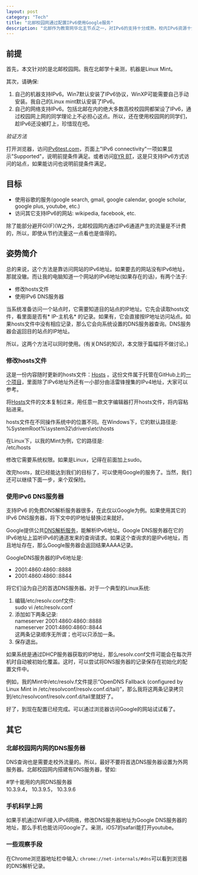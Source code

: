 ```yaml
---
layout: post    
category: "Tech"   
title: "北邮校园网通过配置IPv6使用Google服务"      
description: "北邮作为教育网华北主节点之一，对IPv6的支持十分成熟，校内IPv6资源十分丰富。本文介绍IPv6的配置方法，它使我们能最大程度地利用校内外的IPv6资源。"
---
```


## 前提
首先，本文针对的是北邮校园网。我在北邮学十亲测，机器是Linux Mint。   

其次，请确保:  

1. 自己的机器支持IPv6。Win7默认安装了IPv6协议，WinXP可能需要自己手动安装。我自己的Linux mint默认安装了IPv6。    
2. 自己的网络支持IPv6。包括北邮在内的绝大多数高校校园网都架设了IPv6，通过校园网上网的同学理论上不必担心这点。所以，还在使用校园网的同学们，趁IPv6还没被盯上，珍惜现在吧。  

*验证方法*    

打开浏览器，访问[IPv6test.com](http://ipv6-test.com/)，页面上"IPv6 connectivity"一项如果显示"Supported"，说明前提条件满足。或者访问[BYR BT](http://bt.byr.cn)，这是只支持IPv6方式访问的站点，如果能访问也说明前提条件满足。   

## 目标

- 使用谷歌的服务(google search, gmail, google calendar, google scholar, google plus, youtube, etc.)   
- 访问其它支持IPv6的网站: wikipedia, facebook, etc.    

除了能部分避开G)(F)(W之外，北邮校园网内通过IPv6通道产生的流量是不计费的，所以，即使从节约流量这一点看也是值得的。  

## 姿势简介
总的来说，这个方法是靠访问网站的IPv6地址。如果要去的网站没有IPv6地址，那就没辙。而让我的电脑知道一个网站的IPv6地址(如果存在的话)，有两个法子:  

- 修改hosts文件  
- 使用IPv6 DNS服务器  

当系统准备访问一个站点时，它需要知道目的站点的IP地址。它先会读取hosts文件，看里面是否有* IP-主机名* 的记录。如果有，它会直接按IP地址访问站点。如果hosts文件中没有相应记录，那么它会向系统设置的DNS服务器查询。DNS服务器会返回目的站点的IP地址。    

所以，这两个方法可以同时使用。(有关DNS的知识，本文限于篇幅将不做讨论。)   

### 修改hosts文件

这是一份内容随时更新的hosts文件：[Hosts](https://raw.githubusercontent.com/lennylxx/ipv6-hosts/master/hosts) 。这份文件属于托管在GitHub上的[一个项目](https://github.com/lennylxx/ipv6-hosts/)，里面除了IPv6地址外还有一小部分由活雷锋搜集的IPv4地址，大家可以参考。  

将[Hosts](https://raw.githubusercontent.com/lennylxx/ipv6-hosts/master/hosts)文件的文本复制过来，用任意一款文字编辑器打开hosts文件，将内容粘贴进来。  

hosts文件在不同操作系统中的位置不同。在Windows下，它的默认路径是:   
		%SystemRoot%\system32\drivers\etc\hosts    

在Linux下，以我的Mint为例，它的路径是:   
		/etc/hosts       

修改它需要系统权限。如果是Linux，记得在前面加上sudo。   

改完hosts，就已经能达到我们的目标了，可以使用Google的服务了。当然，我们还可以继续下面一步，来个双保险。  

### 使用IPv6 DNS服务器
支持IPv6 的免费DNS解析服务器很多，在此仅以Google为例。如果使用其它的IPv6 DNS服务器，将下文中的IP地址替换过来就好。   

Google提供公共[DNS解析服务](https://developers.google.com/speed/public-dns/docs/using)，能解析IPv6地址。Google DNS服务器在它的IPv6地址上监听IPv6的通道发来的查询请求。如果这个查询求的是IPv6地址，而且地址存在，那么Google服务器会返回结果AAAA记录。   

GoogleDNS服务器的IPv6地址是:   

- 2001:4860:4860::8888   
- 2001:4860:4860::8844   

将它们设为自己的首选DNS服务器。对于一个典型的Linux系统:   

1. 编辑/etc/resolv.conf文件:  
		sudo vi /etc/resolv.conf     
2. 添加如下两条记录:  
	nameserver 2001:4860:4860::8888     
	nameserver 2001:4860:4860::8844      
	这两条记录顺序无所谓；也可以只添加一条。   
3. 保存退出。   

如果系统是通过DHCP服务器获取的IP地址，那么resolv.conf文件可能会在每次开机时自动被初始化覆盖。这时，可以尝试将DNS服务器的记录保存在初始化的配置文件中。   

例如，我的Mint中/etc/resolv.f文件提示“OpenDNS Fallback (configured by Linux Mint in /etc/resolvconf/resolv.conf.d/tail)”，那么我将这两条记录拷贝到/etc/resolvconf/resolv.conf.d/tail里就好了。   

好了，到现在配置已经完成。可以通过浏览器访问Google的网站试试看了。   

## 其它
### 北邮校园网内网的DNS服务器
DNS查询也是需要走校外流量的。所以，最好不要将首选DNS服务器设置为外网服务器。北邮校园网内搭建有DNS服务器，譬如:   

\#学十能用的内网DNS服务器    
	10.3.9.4， 10.3.9.5， 10.3.9.6    

### 手机科学上网
如果手机通过WiFi接入IPv6网络，修改DNS服务器地址为Google DNS服务器的地址，那么手机也能访问Google了。亲测，iOS7的safari能打开youtube。   

### 一些观察手段
在Chrome浏览器地址栏中输入: `chrome://net-internals/#dns`可以看到浏览器的DNS解析记录。  



